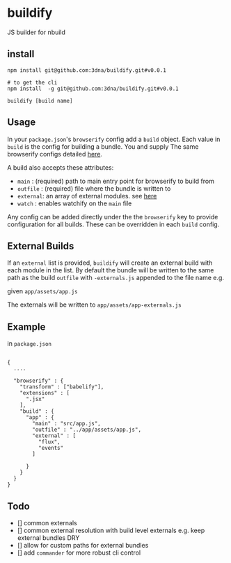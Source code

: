 # buildify

JS builder for nbuild

## install

```
npm install git@github.com:3dna/buildify.git#v0.0.1

# to get the cli
npm install  -g git@github.com:3dna/buildify.git#v0.0.1

buildify [build name]

```

## Usage

In your `package.json`'s `browserify` config add a `build` object.
Each value in `build` is the config for building a bundle. You and supply
The same browserify configs detailed [here](https://github.com/substack/node-browserify#browserifyfiles--opts).

A build also accepts these attributes:

- `main` : (required) path to main entry point for browserify to build from
- `outfile` : (required) file where the bundle is written to
- `external`: an array of external modules. see [here](https://github.com/substack/browserify-handbook#external-bundles)
- `watch` : enables watchify on the `main` file

Any config can be added directly under the the `browserify` key to provide configuration for all builds. These can be overridden in each `build` config.

## External Builds

If an `external` list is provided, `buildify` will create an external build with each module in the list. By default the bundle will be written to the same path as the build `outfile` with `-externals.js` appended to the file name e.g.

given `app/assets/app.js`

The externals will be written to `app/assets/app-externals.js`

## Example

in `package.json`

```

{
  ....

  "browserify" : {
    "transform" : ["babelify"],
    "extensions" : [
      ".jsx"
    ],
    "build" : {
      "app" : {
        "main" : "src/app.js",
        "outfile" : "../app/assets/app.js",
        "external" : [
          "flux",
          "events"
        ]

      }
    }
  }
}

```

## Todo

- [] common externals
- [] common external resolution with build level externals e.g. keep external bundles DRY
- [] allow for custom paths for external bundles
- [] add `commander` for more robust cli control
